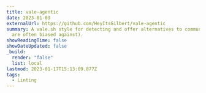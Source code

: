 ```yaml
---
title: vale-agentic
date: 2023-01-03
externalUrl: https://github.com/HeyItsGilbert/vale-agentic
summary: A vale.sh style for detecting and offer alternatives to communal words (which
  are often biased against).
showReadingTime: false
showDateUpdated: false
_build:
  render: "false"
  list: local
lastmod: 2023-01-17T15:13:09.877Z
tags:
  - Linting
---
```


